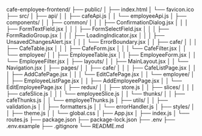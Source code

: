 cafe-employee-frontend/
├── public/
│   ├── index.html
│   └── favicon.ico
├── src/
│   ├── api/
│   │   ├── cafeApi.js
│   │   └── employeeApi.js
│   ├── components/
│   │   ├── common/
│   │   │   ├── ConfirmationDialog.jsx
│   │   │   ├── FormTextField.jsx
│   │   │   ├── FormSelectField.jsx
│   │   │   ├── FormRadioGroup.jsx
│   │   │   ├── LoadingIndicator.jsx
│   │   │   ├── UnsavedChangesAlert.jsx
│   │   │   └── ErrorBoundary.jsx
│   │   ├── cafe/
│   │   │   ├── CafeTable.jsx
│   │   │   ├── CafeForm.jsx
│   │   │   └── CafeFilter.jsx
│   │   └── employee/
│   │       ├── EmployeeTable.jsx
│   │       ├── EmployeeForm.jsx
│   │       └── EmployeeFilter.jsx
│   ├── layouts/
│   │   ├── MainLayout.jsx
│   │   └── Navigation.jsx
│   ├── pages/
│   │   ├── cafe/
│   │   │   ├── CafeListPage.jsx
│   │   │   ├── AddCafePage.jsx
│   │   │   └── EditCafePage.jsx
│   │   └── employee/
│   │       ├── EmployeeListPage.jsx
│   │       ├── AddEmployeePage.jsx
│   │       └── EditEmployeePage.jsx
│   ├── redux/
│   │   ├── store.js
│   │   ├── slices/
│   │   │   ├── cafeSlice.js
│   │   │   └── employeeSlice.js
│   │   └── thunks/
│   │       ├── cafeThunks.js
│   │       └── employeeThunks.js
│   ├── utils/
│   │   ├── validation.js
│   │   ├── formatters.js
│   │   └── errorHandler.js
│   ├── styles/
│   │   ├── theme.js
│   │   └── global.css
│   ├── App.jsx
│   ├── index.js
│   └── routes.js
├── package.json
├── package-lock.json
├── .env
├── .env.example
├── .gitignore
└── README.md
